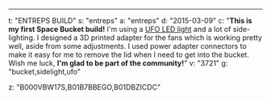 ---
t: "ENTREPS BUILD"
s: "entreps"
a: "entreps"
d: "2015-03-09"
c: "<strong>This is my first Space Bucket build!</strong> I'm using a <a href='https://amzn.to/36NO5zr'>UFO LED light</a> and a lot of side-lighting. I designed a 3D printed adapter for the fans which is working pretty well, aside from some adjustments. I used power adapter connectors to make it easy for me to remove the lid when I need to get into the bucket. Wish me luck, <strong>I'm glad to be part of the community!</strong>"
v: "3721"
g: "bucket,sidelight,ufo"

z: "B000VBW17S,B01B7BBEGO,B01DBZICDC"
